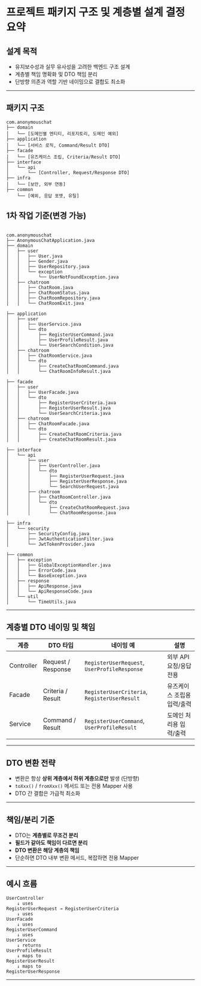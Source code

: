 # 프로젝트 패키지 구조 및 계층별 설계 결정 요약

## 설계 목적

- 유지보수성과 실무 유사성을 고려한 백엔드 구조 설계
- 계층별 책임 명확화 및 DTO 책임 분리
- 단방향 의존과 역할 기반 네이밍으로 결합도 최소화

---

## 패키지 구조

```
com.anonymouschat
├── domain
│   └── [도메인별 엔티티, 리포지토리, 도메인 예외]
├── application
│   └── [서비스 로직, Command/Result DTO]
├── facade
│   └── [유즈케이스 조립, Criteria/Result DTO]
├── interface
│   └── api
│       └── [Controller, Request/Response DTO]
├── infra
│   └── [보안, 외부 연동]
├── common
    └── [예외, 응답 포맷, 유틸]
```

## 1차 작업 기준(변경 가능)
```

com.anonymouschat
├── AnonymousChatApplication.java
├── domain
│   ├── user
│   │   ├── User.java
│   │   ├── Gender.java
│   │   ├── UserRepository.java
│   │   └── exception
│   │       └── UserNotFoundException.java
│   ├── chatroom
│   │   ├── ChatRoom.java
│   │   ├── ChatRoomStatus.java
│   │   ├── ChatRoomRepository.java
│   │   └── ChatRoomExit.java

├── application
│   ├── user
│   │   ├── UserService.java
│   │   └── dto
│   │       ├── RegisterUserCommand.java
│   │       ├── UserProfileResult.java
│   │       └── UserSearchCondition.java
│   ├── chatroom
│   │   ├── ChatRoomService.java
│   │   └── dto
│   │       ├── CreateChatRoomCommand.java
│   │       └── ChatRoomInfoResult.java

├── facade
│   ├── user
│   │   ├── UserFacade.java
│   │   └── dto
│   │       ├── RegisterUserCriteria.java
│   │       ├── RegisterUserResult.java
│   │       └── UserSearchCriteria.java
│   ├── chatroom
│   │   ├── ChatRoomFacade.java
│   │   └── dto
│   │       ├── CreateChatRoomCriteria.java
│   │       ├── CreateChatRoomResult.java

├── interface
│   └── api
│       ├── user
│       │   ├── UserController.java
│       │   └── dto
│       │       ├── RegisterUserRequest.java
│       │       ├── RegisterUserResponse.java
│       │       └── SearchUserRequest.java
│       ├── chatroom
│       │   ├── ChatRoomController.java
│       │   └── dto
│       │       ├── CreateChatRoomRequest.java
│       │       └── ChatRoomResponse.java

├── infra
│   └── security
│       ├── SecurityConfig.java
│       ├── JwtAuthenticationFilter.java
│       └── JwtTokenProvider.java

├── common
│   ├── exception
│   │   ├── GlobalExceptionHandler.java
│   │   ├── ErrorCode.java
│   │   └── BaseException.java
│   ├── response
│   │   ├── ApiResponse.java
│   │   └── ApiResponseCode.java
│   └── util
│       └── TimeUtils.java
```

---

## 계층별 DTO 네이밍 및 책임

| 계층 | DTO 타입 | 네이밍 예 | 설명 |
|------|----------|------------|------|
| Controller | Request / Response | `RegisterUserRequest`, `UserProfileResponse` | 외부 API 요청/응답 전용 |
| Facade     | Criteria / Result  | `RegisterUserCriteria`, `RegisterUserResult` | 유즈케이스 조립용 입력/출력 |
| Service    | Command / Result   | `RegisterUserCommand`, `UserProfileResult`   | 도메인 처리용 입력/출력 |

---

## DTO 변환 전략

- 변환은 항상 **상위 계층에서 하위 계층으로만** 발생 (단방향)
- `toXxx()` / `fromXxx()` 메서드 또는 전용 Mapper 사용
- DTO 간 결합은 가급적 최소화

---

## 책임/분리 기준

- DTO는 **계층별로 무조건 분리**
- **필드가 같아도 책임이 다르면 분리**
- **DTO 변환은 해당 계층의 책임**
- 단순하면 DTO 내부 변환 메서드, 복잡하면 전용 Mapper

---

## 예시 흐름

```
UserController
    ↓ uses
RegisterUserRequest → RegisterUserCriteria
    ↓ uses
UserFacade
    ↓ uses
RegisterUserCommand
    ↓ uses
UserService
    ↓ returns
UserProfileResult
    ↓ maps to
RegisterUserResult
    ↓ maps to
RegisterUserResponse
```

---